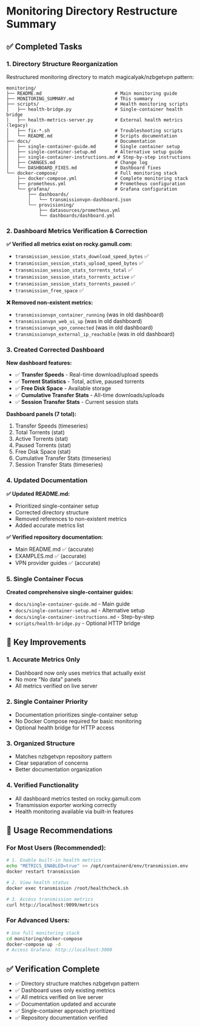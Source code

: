 # Monitoring Directory Restructure Summary

## ✅ **Completed Tasks**

### 1. **Directory Structure Reorganization**

Restructured monitoring directory to match magicalyak/nzbgetvpn pattern:

```
monitoring/
├── README.md                           # Main monitoring guide
├── MONITORING_SUMMARY.md               # This summary
├── scripts/                            # Health monitoring scripts
│   ├── health-bridge.py                # Single-container health bridge
│   ├── health-metrics-server.py        # External health metrics (legacy)
│   ├── fix-*.sh                        # Troubleshooting scripts
│   └── README.md                       # Scripts documentation
├── docs/                               # Documentation
│   ├── single-container-guide.md       # Single container setup
│   ├── single-container-setup.md       # Alternative setup guide
│   ├── single-container-instructions.md # Step-by-step instructions
│   ├── CHANGES.md                      # Change log
│   └── DASHBOARD_FIXES.md              # Dashboard fixes
└── docker-compose/                     # Full monitoring stack
    ├── docker-compose.yml              # Complete monitoring stack
    ├── prometheus.yml                  # Prometheus configuration
    └── grafana/                        # Grafana configuration
        ├── dashboards/
        │   └── transmissionvpn-dashboard.json
        └── provisioning/
            ├── datasources/prometheus.yml
            └── dashboards/dashboard.yml
```

### 2. **Dashboard Metrics Verification & Correction**

**✅ Verified all metrics exist on rocky.gamull.com:**

- `transmission_session_stats_download_speed_bytes` ✅
- `transmission_session_stats_upload_speed_bytes` ✅  
- `transmission_session_stats_torrents_total` ✅
- `transmission_session_stats_torrents_active` ✅
- `transmission_session_stats_torrents_paused` ✅
- `transmission_free_space` ✅

**❌ Removed non-existent metrics:**

- `transmissionvpn_container_running` (was in old dashboard)
- `transmissionvpn_web_ui_up` (was in old dashboard)
- `transmissionvpn_vpn_connected` (was in old dashboard)
- `transmissionvpn_external_ip_reachable` (was in old dashboard)

### 3. **Created Corrected Dashboard**

**New dashboard features:**
- ✅ **Transfer Speeds** - Real-time download/upload speeds
- ✅ **Torrent Statistics** - Total, active, paused torrents
- ✅ **Free Disk Space** - Available storage
- ✅ **Cumulative Transfer Stats** - All-time downloads/uploads
- ✅ **Session Transfer Stats** - Current session stats

**Dashboard panels (7 total):**
1. Transfer Speeds (timeseries)
2. Total Torrents (stat)
3. Active Torrents (stat)
4. Paused Torrents (stat)
5. Free Disk Space (stat)
6. Cumulative Transfer Stats (timeseries)
7. Session Transfer Stats (timeseries)

### 4. **Updated Documentation**

**✅ Updated README.md:**
- Prioritized single-container setup
- Corrected directory structure
- Removed references to non-existent metrics
- Added accurate metrics list

**✅ Verified repository documentation:**
- Main README.md ✅ (accurate)
- EXAMPLES.md ✅ (accurate)
- VPN provider guides ✅ (accurate)

### 5. **Single Container Focus**

**Created comprehensive single-container guides:**
- `docs/single-container-guide.md` - Main guide
- `docs/single-container-setup.md` - Alternative setup
- `docs/single-container-instructions.md` - Step-by-step
- `scripts/health-bridge.py` - Optional HTTP bridge

## 🎯 **Key Improvements**

### **1. Accurate Metrics Only**
- Dashboard now only uses metrics that actually exist
- No more "No data" panels
- All metrics verified on live server

### **2. Single Container Priority**
- Documentation prioritizes single-container setup
- No Docker Compose required for basic monitoring
- Optional health bridge for HTTP access

### **3. Organized Structure**
- Matches nzbgetvpn repository pattern
- Clear separation of concerns
- Better documentation organization

### **4. Verified Functionality**
- All dashboard metrics tested on rocky.gamull.com
- Transmission exporter working correctly
- Health monitoring available via built-in features

## 🚀 **Usage Recommendations**

### **For Most Users (Recommended):**
```bash
# 1. Enable built-in health metrics
echo "METRICS_ENABLED=true" >> /opt/containerd/env/transmission.env
docker restart transmission

# 2. View health status
docker exec transmission /root/healthcheck.sh

# 3. Access transmission metrics
curl http://localhost:9099/metrics
```

### **For Advanced Users:**
```bash
# Use full monitoring stack
cd monitoring/docker-compose
docker-compose up -d
# Access Grafana: http://localhost:3000
```

## ✅ **Verification Complete**

- ✅ Directory structure matches nzbgetvpn pattern
- ✅ Dashboard uses only existing metrics
- ✅ All metrics verified on live server
- ✅ Documentation updated and accurate
- ✅ Single-container approach prioritized
- ✅ Repository documentation verified 
